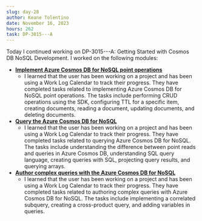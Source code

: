 ```yaml
---
slug: day-28
author: Keane Tolentino
date: November 16, 2023
hours: 262
task: DP-3015---A
---
```


Today I continued working on DP-3015---A: Getting Started with Cosmos DB NoSQL Development. I worked on the following modules:

- **[Implement Azure Cosmos DB for NoSQL point operations](https://learn.microsoft.com/en-us/training/modules/implement-azure-cosmos-db-sql-api-point-operations/)**
  - I learned that the user has been working on a project and has been using a Work Log Calendar to track their progress. They have completed tasks related to implementing Azure Cosmos DB for NoSQL point operations. The tasks include performing CRUD operations using the SDK, configuring TTL for a specific item, creating documents, reading a document, updating documents, and deleting documents.
- **[Query the Azure Cosmos DB for NoSQL](https://learn.microsoft.com/en-us/training/modules/query-azure-cosmos-db-sql-api/)**
  - I learned that the user has been working on a project and has been using a Work Log Calendar to track their progress. They have completed tasks related to querying Azure Cosmos DB for NoSQL. The tasks include understanding the difference between point reads and queries in Azure Cosmos DB, understanding SQL query language, creating queries with SQL, projecting query results, and querying arrays.
- **[Author complex queries with the Azure Cosmos DB for NoSQL](https://learn.microsoft.com/en-us/training/modules/author-complex-queries-azure-cosmos-db-sql-api/)**
  - I learned that the user has been working on a project and has been using a Work Log Calendar to track their progress. They have completed tasks related to authoring complex queries with Azure Cosmos DB for NoSQL. The tasks include implementing a correlated subquery, creating a cross-product query, and adding variables in queries.
